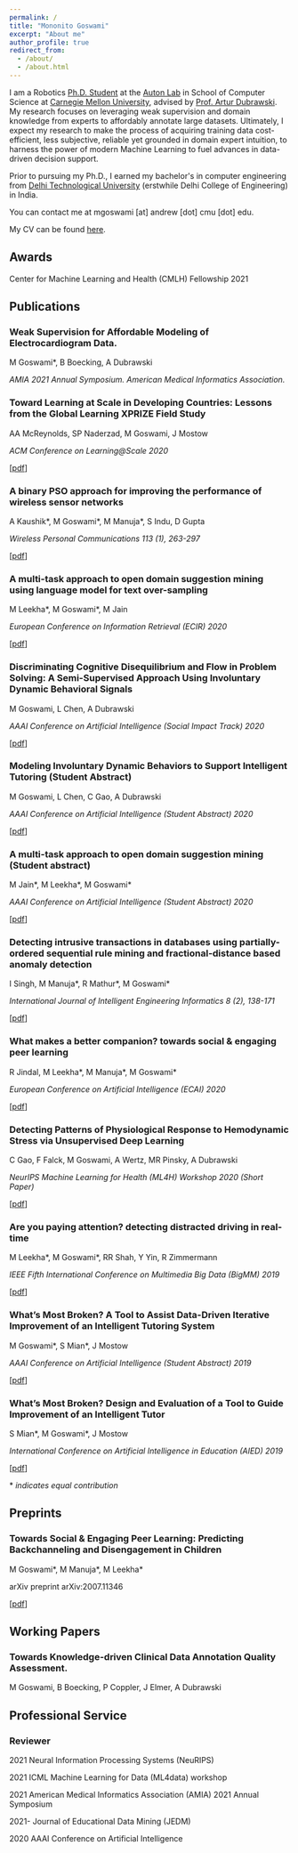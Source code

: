 ```yaml
---
permalink: /
title: "Mononito Goswami"
excerpt: "About me"
author_profile: true
redirect_from: 
  - /about/
  - /about.html
---
```


I am a Robotics [Ph.D. Student](https://www.ri.cmu.edu/ri-people/mononito-goswami/) at the [Auton Lab](https://www.autonlab.org/) in School of Computer Science at [Carnegie Mellon University](https://www.cmu.edu/), advised by [Prof. Artur Dubrawski](https://www.ri.cmu.edu/ri-faculty/artur-w-dubrawski/). My research focuses on leveraging weak supervision and domain knowledge from experts to affordably annotate large datasets. Ultimately, I expect my research to make the process of acquiring training data cost-efficient, less subjective, reliable yet grounded in domain expert intuition, to harness the power of modern Machine Learning to fuel advances in data-driven decision support. 

Prior to pursuing my Ph.D., I earned my bachelor's in computer engineering from [Delhi Technological University](http://dtu.ac.in/) (erstwhile Delhi College of Engineering) in India.

You can contact me at mgoswami [at] andrew [dot] cmu [dot] edu.

My CV can be found [here](files/MononitoGoswami_CV.pdf).

Awards
------
Center for Machine Learning and Health (CMLH) Fellowship 2021

Publications
------
### Weak Supervision for Affordable Modeling of Electrocardiogram Data.
M Goswami\*, B Boecking, A Dubrawski  

*AMIA 2021 Annual Symposium. American Medical Informatics Association.*

### Toward Learning at Scale in Developing Countries: Lessons from the Global Learning XPRIZE Field Study
AA McReynolds, SP Naderzad, M Goswami, J Mostow  

*ACM Conference on Learning@Scale 2020*  

[[pdf](https://dl.acm.org/doi/abs/10.1145/3386527.3405920)]

### A binary PSO approach for improving the performance of wireless sensor networks
A Kaushik\*, M Goswami\*, M Manuja\*, S Indu, D Gupta  

*Wireless Personal Communications 113 (1), 263-297*  

[[pdf](https://doi.org/10.1007/s11277-020-07188-3)]

### A multi-task approach to open domain suggestion mining using language model for text over-sampling
M Leekha\*, M Goswami\*, M Jain  

*European Conference on Information Retrieval (ECIR) 2020*  

[[pdf](https://doi.org/10.1007/978-3-030-45442-5_28)]

### Discriminating Cognitive Disequilibrium and Flow in Problem Solving: A Semi-Supervised Approach Using Involuntary Dynamic Behavioral Signals
M Goswami, L Chen, A Dubrawski  

*AAAI Conference on Artificial Intelligence (Social Impact Track) 2020*  

[[pdf](https://ojs.aaai.org/index.php/AAAI/article/view/5378/5234)]

### Modeling Involuntary Dynamic Behaviors to Support Intelligent Tutoring (Student Abstract)
M Goswami, L Chen, C Gao, A Dubrawski  

*AAAI Conference on Artificial Intelligence (Student Abstract) 2020*  

[[pdf](https://ojs.aaai.org/index.php/AAAI/article/download/7171/7025)]

### A multi-task approach to open domain suggestion mining (Student abstract)
M Jain\*, M Leekha\*, M Goswami\*  

*AAAI Conference on Artificial Intelligence (Student Abstract) 2020*  

[[pdf](https://ojs.aaai.org/index.php/AAAI/article/download/7180/7034)]

### Detecting intrusive transactions in databases using partially-ordered sequential rule mining and fractional-distance based anomaly detection
I Singh, M Manuja\*, R Mathur\*, M Goswami\*  

*International Journal of Intelligent Engineering Informatics 8 (2), 138-171*  

[[pdf](https://www.inderscience.com/info/inarticle.php?artid=109098)]

### What makes a better companion? towards social & engaging peer learning
R Jindal, M Leekha\*, M Manuja\*, M Goswami\*  

*European Conference on Artificial Intelligence (ECAI) 2020*  

[[pdf](http://ecai2020.eu/papers/1459_paper.pdf)]

### Detecting Patterns of Physiological Response to Hemodynamic Stress via Unsupervised Deep Learning
C Gao, F Falck, M Goswami, A Wertz, MR Pinsky, A Dubrawski  

*NeurIPS Machine Learning for Health (ML4H) Workshop 2020 (Short Paper)*  

[[pdf](https://arxiv.org/pdf/1911.05121)]

### Are you paying attention? detecting distracted driving in real-time
M Leekha\*, M Goswami\*, RR Shah, Y Yin, R Zimmermann  

*IEEE Fifth International Conference on Multimedia Big Data (BigMM) 2019*  

[[pdf](https://ieeexplore.ieee.org/abstract/document/8919430/)]

### What’s Most Broken? A Tool to Assist Data-Driven Iterative Improvement of an Intelligent Tutoring System
M Goswami\*, S Mian\*, J Mostow  

*AAAI Conference on Artificial Intelligence (Student Abstract) 2019*  

[[pdf](https://ojs.aaai.org/index.php/AAAI/article/download/5107/4980)]

### What’s Most Broken? Design and Evaluation of a Tool to Guide Improvement of an Intelligent Tutor
S Mian\*, M Goswami\*, J Mostow  

*International Conference on Artificial Intelligence in Education (AIED) 2019*  

[[pdf](https://doi.org/10.1007/978-3-030-23204-7_24)]

\* *indicates equal contribution*

Preprints
------
### Towards Social & Engaging Peer Learning: Predicting Backchanneling and Disengagement in Children
M Goswami\*, M Manuja\*, M Leekha\*  

arXiv preprint arXiv:2007.11346  

[[pdf](https://arxiv.org/pdf/2007.11346.pdf)]

Working Papers
------
### Towards Knowledge-driven Clinical Data Annotation Quality Assessment.
M Goswami, B Boecking, P Coppler, J Elmer, A Dubrawski  


Professional Service
------
### Reviewer
2021     Neural Information Processing Systems (NeuRIPS)  

2021     ICML Machine Learning for Data (ML4data) workshop  

2021     American Medical Informatics Association (AMIA) 2021 Annual Symposium  

2021-    Journal of Educational Data Mining (JEDM)  

2020     AAAI Conference on Artificial Intelligence  


<!-- Hobbies
------
Cooking, Photography -->